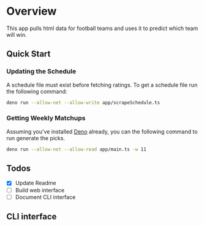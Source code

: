 # Overview

This app pulls html data for football teams and uses it to predict which team
will win.

## Quick Start

### Updating the Schedule

A schedule file must exist before fetching ratings.  To get a schedule file run the following command:

```sh
deno run --allow-net --allow-write app/scrapeSchedule.ts
```

### Getting Weekly Matchups

Assuming you've installed [Deno](https://deno.land/#installation) already, you can the following command to run generate the picks.

```sh
deno run --allow-net --allow-read app/main.ts -w 11
```

## Todos

- [x] Update Readme
- [ ] Build web interface
- [ ] Document CLI interface

## CLI interface
